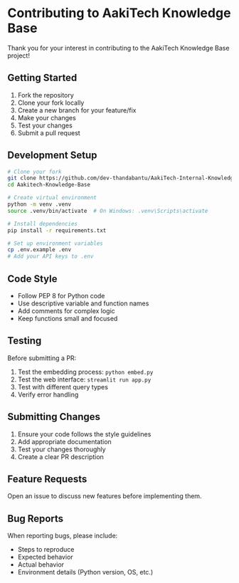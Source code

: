 # Contributing to AakiTech Knowledge Base

Thank you for your interest in contributing to the AakiTech Knowledge Base project!

## Getting Started

1. Fork the repository
2. Clone your fork locally
3. Create a new branch for your feature/fix
4. Make your changes
5. Test your changes
6. Submit a pull request

## Development Setup

```bash
# Clone your fork
git clone https://github.com/dev-thandabantu/AakiTech-Internal-Knowledge-Base.git
cd Aakitech-Knowledge-Base

# Create virtual environment
python -m venv .venv
source .venv/bin/activate  # On Windows: .venv\Scripts\activate

# Install dependencies
pip install -r requirements.txt

# Set up environment variables
cp .env.example .env
# Add your API keys to .env
```

## Code Style

- Follow PEP 8 for Python code
- Use descriptive variable and function names
- Add comments for complex logic
- Keep functions small and focused

## Testing

Before submitting a PR:

1. Test the embedding process: `python embed.py`
2. Test the web interface: `streamlit run app.py`
3. Test with different query types
4. Verify error handling

## Submitting Changes

1. Ensure your code follows the style guidelines
2. Add appropriate documentation
3. Test your changes thoroughly
4. Create a clear PR description

## Feature Requests

Open an issue to discuss new features before implementing them.

## Bug Reports

When reporting bugs, please include:

- Steps to reproduce
- Expected behavior
- Actual behavior
- Environment details (Python version, OS, etc.)
